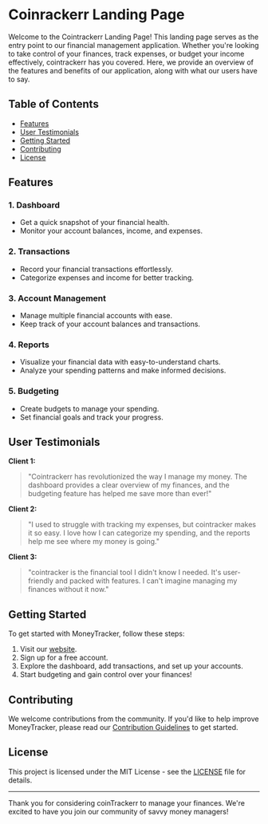 # Coinrackerr Landing Page

Welcome to the Cointrackerr Landing Page! This landing page serves as the entry point to our financial management application. Whether you're looking to take control of your finances, track expenses, or budget your income effectively, cointrackerr has you covered. Here, we provide an overview of the features and benefits of our application, along with what our users have to say.

## Table of Contents

- [Features](#features)
- [User Testimonials](#user-testimonials)
- [Getting Started](#getting-started)
- [Contributing](#contributing)
- [License](#license)

## Features

### 1. Dashboard

- Get a quick snapshot of your financial health.
- Monitor your account balances, income, and expenses.

### 2. Transactions

- Record your financial transactions effortlessly.
- Categorize expenses and income for better tracking.

### 3. Account Management

- Manage multiple financial accounts with ease.
- Keep track of your account balances and transactions.

### 4. Reports

- Visualize your financial data with easy-to-understand charts.
- Analyze your spending patterns and make informed decisions.

### 5. Budgeting

- Create budgets to manage your spending.
- Set financial goals and track your progress.

## User Testimonials

**Client 1:**

> "Cointrackerr has revolutionized the way I manage my money. The dashboard provides a clear overview of my finances, and the budgeting feature has helped me save more than ever!"

**Client 2:**

> "I used to struggle with tracking my expenses, but cointracker makes it so easy. I love how I can categorize my spending, and the reports help me see where my money is going."

**Client 3:**

> "cointracker is the financial tool I didn't know I needed. It's user-friendly and packed with features. I can't imagine managing my finances without it now."

## Getting Started

To get started with MoneyTracker, follow these steps:

1. Visit our [website](https://www.moneytrackerapp.com).
2. Sign up for a free account.
3. Explore the dashboard, add transactions, and set up your accounts.
4. Start budgeting and gain control over your finances!

## Contributing

We welcome contributions from the community. If you'd like to help improve MoneyTracker, please read our [Contribution Guidelines](CONTRIBUTING.md) to get started.

## License

This project is licensed under the MIT License - see the [LICENSE](LICENSE) file for details.

---

Thank you for considering coinTrackerr to manage your finances. We're excited to have you join our community of savvy money managers!
